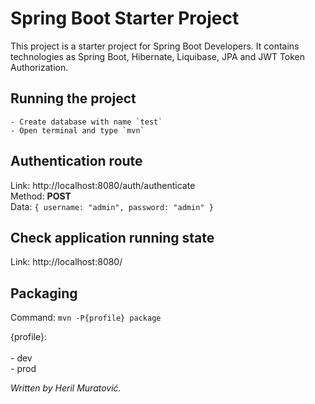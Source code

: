 # Spring Boot Starter Project

This project is a starter project for Spring Boot Developers. It contains technologies as Spring Boot, Hibernate,
Liquibase, JPA and JWT Token Authorization.

## Running the project

    - Create database with name `test`
    - Open terminal and type `mvn`

## Authentication route

Link: http://localhost:8080/auth/authenticate <br />
Method: __POST__ <br />
Data: ```{ username: "admin", password: "admin" }```

## Check application running state

Link: http://localhost:8080/

## Packaging

Command: ```mvn -P{profile} package```

{profile}: <br><br>
    - dev <br>
    - prod


_Written by Heril Muratović._